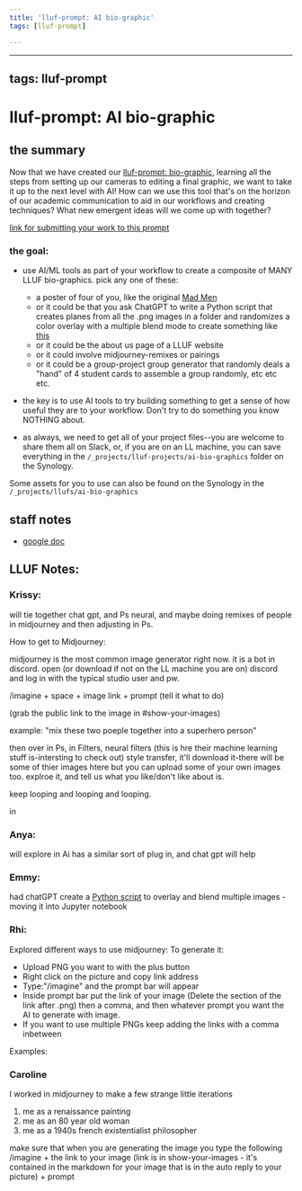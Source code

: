 ```yaml
---
title: 'lluf-prompt: AI bio-graphic'
tags: [lluf-prompt]

---
```


---
tags: lluf-prompt
---

# lluf-prompt: AI bio-graphic

## the summary
Now that we have created our [lluf-prompt: bio-graphic](/vW7KmVESQ-egBqwSntO5Ww), learning all the steps from setting up our cameras to editing a final graphic, we want to take it up to the next level with AI! How can we use this tool that's on the horizon of our academic communication to aid in our workflows and creating techniques? What new emergent ideas will we come up with together?

[link for submitting your work to this prompt](https://airtable.com/shrMZUvuNlIgPffpV)

### the goal:
- use AI/ML tools as part of your workflow to create a composite of MANY LLUF bio-graphics. pick any one of these:
    -  a poster of four of you, like the original [Mad Men](https://www.pinterest.com/pin/514184482473534862/) 
     - or it could be that you ask ChatGPT to write a Python script that creates planes from all the .png images in a folder and randomizes a color overlay with a multiple blend mode to create something like [this](https://www.pinterest.com/pin/514184482473546105/)
    - or it could be the about us page of a LLUF website
    - or it could involve midjourney-remixes or pairings
     - or it could be a group-project group generator that randomly deals a "hand" of 4 student cards to assemble a group randomly, etc etc etc.


- the key is to use AI tools to try building something to get a sense of how useful they are to your workflow. Don't try to do something you know NOTHING about.

- as always, we need to get all of your project files--you are welcome to share them all on Slack, or, if you are on an LL machine, you can save everything in the `/_projects/lluf-projects/ai-bio-graphics` folder on the Synology. 


Some assets for you to use can also be found on the Synology in the `/_projects/llufs/ai-bio-graphics`

## staff notes 

* [google doc](https://docs.google.com/document/d/1V2aLLAUFYbpDimL88t1AoRZ9pLpSsyX0dy4BSpTXGNQ/edit)

## LLUF Notes:

### Krissy:
will tie together chat gpt, and Ps neural, and maybe doing remixes of people in midjourney and then adjusting in Ps.

How to get to Midjourney:

midjourney is the most common image generator right now. it is a bot in discord.
open (or download if not on the LL machine you are on) discord and log in with the typical studio user and pw.

/imagine + space + image link + prompt (tell it what to do)

(grab the public link to the image in #show-your-images)

example:
"mix these two poeple together into a superhero person"

then over in Ps, in Filters, neural filters (this is hre their machine learning stuff is-intersting to check out)
style transfer, it'll download it-there will be some of thier images htere but you can upload some of your own images too. explroe it, and tell us what you like/don't like about is.


keep looping and looping and looping.

in 

### Anya: 
will explore in Ai has a similar sort of plug in, and chat gpt will help

### Emmy:
had chatGPT create a [Python script](https://hackmd.io/@lluf-22-23/rkNp-JJ4h) to overlay and blend multiple images - moving it into Jupyter notebook


### Rhi:
Explored different ways to use midjourney: 
To generate it:
- Upload PNG you want to with the plus button 
- Right click on the picture and copy link address
- Type:"/imagine" and the prompt bar will appear
- Inside prompt bar put the link of your image (Delete the section of the link after .png) then a comma, and then whatever prompt you want the AI to generate with image.
- If you want to use multiple PNGs keep adding the links with a comma inbetween

Examples:

### Caroline 
I worked in midjourney to make a few strange little iterations 
1. me as a renaissance painting 
2. me as an 80 year old woman 
3. me as a 1940s french existentialist philosopher 

make sure that when you are generating the image you type the following 
/imagine + the link to your image (link is in show-your-images - it's contained in the markdown for your image that is in the auto reply to your picture) + prompt 







